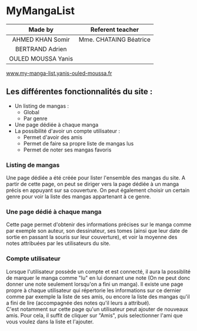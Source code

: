 # MyMangaList

|**Made by**|**Referent teacher**|
|:-:|:-:|
|AHMED KHAN Somir|Mme. CHATAING Béatrice|
|BERTRAND Adrien|
|OULED MOUSSA Yanis|

www.my-manga-list.yanis-ouled-moussa.fr

## Les différentes fonctionnalités du site : 
- Un listing de mangas :
    - Global
    - Par genre
- Une page dédiée à chaque manga
- La possibilité d'avoir un compte utilisateur : 
    - Permet d'avoir des amis
    - Permet de faire sa propre liste de mangas lus
    - Permet de noter ses mangas favoris 

### Listing de mangas

Une page dédiée a été créée pour lister l'ensemble des mangas du site. A partir de cette page, on peut se diriger vers la page dédiée à un manga précis en appuyant sur sa couverture.
On peut également choisir un certain genre pour voir la liste des mangas appartenant à ce genre. 

### Une page dédié à chaque manga

Cette page permet d'obtenir des informations précises sur le manga comme par exemple son auteur, son dessinateur, ses tomes (ainsi que leur date de sortie en passant la souris sur leur couverture), et voir la moyenne des notes attribuées par les utilisateurs du site.


### Compte utilisateur 

Lorsque l'utilisateur possède un compte et est connecté, il aura la possiblité de marquer le manga comme "lu" en lui donnant une note (On ne peut donc donner une note seulement lorsqu'on a fini un manga). 
Il existe une page propre à chaque utilisateur qui répertorie les informations sur ce dernier comme par exemple la liste de ses amis, ou encore la liste des mangas qu'il a fini de lire (accompagnée des notes qu'il leurs a attribué).  
C'est notamment sur cette page qu'un utilisateur peut ajouter de nouveaux amis. Pour cela, il suffit de cliquer sur "Amis", puis selectionner l'ami que vous voulez dans la liste et l'ajouter.


